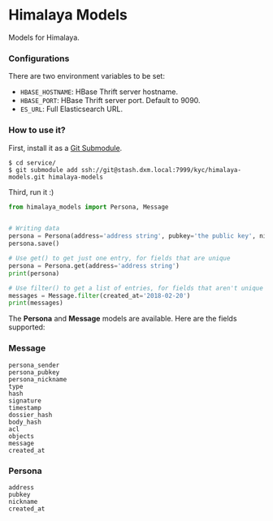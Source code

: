 # Himalaya Models

Models for Himalaya.

### Configurations
There are two environment variables to be set:

* `HBASE_HOSTNAME`: HBase Thrift server hostname.  
* `HBASE_PORT`: HBase Thrift server port. Default to 9090.  
* `ES_URL`: Full Elasticsearch URL.

### How to use it?
First, install it as a [Git Submodule](https://chrisjean.com/git-submodules-adding-using-removing-and-updating/).

```
$ cd service/
$ git submodule add ssh://git@stash.dxm.local:7999/kyc/himalaya-models.git himalaya-models
```

Third, run it :)

```python
from himalaya_models import Persona, Message


# Writing data
persona = Persona(address='address string', pubkey='the public key', nickname='jojo')
persona.save()

# Use get() to get just one entry, for fields that are unique
persona = Persona.get(address='address string')
print(persona)

# Use filter() to get a list of entries, for fields that aren't unique
messages = Message.filter(created_at='2018-02-20')
print(messages)
```

The **Persona** and **Message** models are available. Here are the fields supported:

### Message

```
persona_sender
persona_pubkey
persona_nickname
type
hash
signature
timestamp
dossier_hash
body_hash
acl
objects
message
created_at
```

### Persona
```
address
pubkey
nickname
created_at
```
